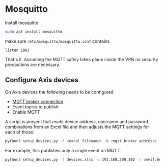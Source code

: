 # Mosquitto

Install mosquitto:

```sh
sudo apt install mosquitto
```

make sure `/etc/mosquitto/mosquitto.conf` contains

```
listen 1883
```

That's it. Assuming the MQTT safely takes place inside the VPN no
security precautions are necessary.

## Configure Axis devices

On Axis devices the following needs to be configured

- [MQTT broker connection](https://help.axis.com/en-us/axis-os-knowledge-base#mqtt)
- Event topics to publish
- Enable MQTT

A script is present that reads device address, username and password
combinations from an Excel file and then adjusts the MQTT settings for each
of those:

```sh
python3 setup_devices.py -f <excel filename> -b <mqtt broker address> [-t <topic to publish>]
```

For example, this publishes only a single event on MQTT:

```sh
python3 setup_devices.py -f devices.xlsx -b 192.168.200.102 -t onvif:AudioSource/axis:TriggerLevel
```
